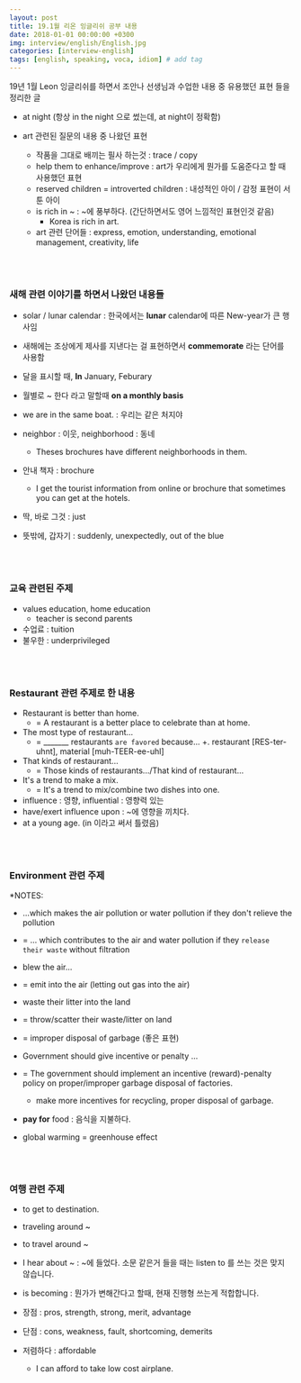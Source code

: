 ```yaml
---
layout: post
title: 19.1월 리온 잉글리쉬 공부 내용
date: 2018-01-01 00:00:00 +0300
img: interview/english/English.jpg
categories: [interview-english] 
tags: [english, speaking, voca, idiom] # add tag
---
```


19년 1월 Leon 잉글리쉬를 하면서 조안나 선생님과 수업한 내용 중 유용했던 표현 들을 정리한 글

+ at night (항상 in the night 으로 썼는데, at night이 정확함)

+ art 관련된 질문의 내용 중 나왔던 표현
    + 작품을 그대로 배끼는 필사 하는것 : trace / copy
    + help them to enhance/improve : art가 우리에게 뭔가를 도움준다고 할 때 사용했던 표현
    + reserved children = introverted children : 내성적인 아이 / 감정 표현이 서툰 아이
    + is rich in ~ : ~에 풍부하다. (간단하면서도 영어 느낌적인 표현인것 같음)
        + Korea is rich in art.
    + art 관련 단어들 : express, emotion, understanding, emotional management, creativity, life

<br><br>
  
### 새해 관련 이야기를 하면서 나왔던 내용들  
+ solar / lunar calendar : 한국에서는 **lunar** calendar에 따른 New-year가 큰 행사임
+ 새해에는 조상에게 제사를 지낸다는 걸 표현하면서 **commemorate** 라는 단어를 사용함
+ 달을 표시할 때, **In** January, Feburary
+ 월별로 ~ 한다 라고 말할때 **on a monthly basis**

+ we are in the same boat. : 우리는 같은 처지야
+ neighbor : 이웃, neighborhood : 동네
    + Theses brochures have different neighborhoods in them.
    
+ 안내 책자 : brochure
    + I get the tourist information from online or brochure that sometimes you can get at the hotels.
+ 딱, 바로 그것 : just
+ 뜻밖에, 갑자기 : suddenly, unexpectedly, out of the blue

<br><br>

### 교육 관련된 주제
+ values education, home education
    + teacher is second parents
+ 수업료 : tuition
+ 불우한 : underprivileged 

<br><br>

### Restaurant 관련 주제로 한 내용 
+ Restaurant is better than home.
    + = A restaurant is a better place to celebrate than at home.
+ The most type of restaurant...
    + = _______ restaurants `are favored` because... 
+. restaurant \[RES-ter-uhnt\], material \[muh-TEER-ee-uhl\]
+ That kinds of restaurant...
    + = Those kinds of restaurants.../That kind of restaurant...
+ It's a trend to make a mix.
    + = It's a trend to mix/combine two dishes into one.
+ influence : 영향, influential : 영향력 있는
+ have/exert influence upon : ~에 영향을 끼치다.
+ at a young age. (in 이라고 써서 틀렸음)

<br><br>

### Environment 관련 주제

*NOTES: 
+ ...which makes the air pollution or water pollution if they don't relieve the pollution
+  = ... which contributes to the air and water pollution if they `release their waste` without filtration

+ blew the air...
+ = emit into the air (letting out gas into the air)

+ waste their litter into the land
+ = throw/scatter their waste/litter on land
+ = improper disposal of garbage (좋은 표현)

+ Government should give incentive or penalty ...
+ = The government should implement an incentive (reward)-penalty policy on proper/improper garbage disposal of factories.
    + make more incentives for recycling, proper disposal of garbage.

+ **pay for** food : 음식을 지불하다.

+ global warming = greenhouse effect

<br><br>

### 여행 관련 주제

+ to get to destination.
+ traveling around ~
+ to travel around ~

+ I hear about ~ : ~에 들었다. 소문 같은거 들을 때는 listen to 를 쓰는 것은 맞지 않습니다.  
+ is becoming : 뭔가가 변해간다고 할때, 현재 진행형 쓰는게 적합합니다.

+ 장점 : pros, strength, strong, merit, advantage
+ 단점 : cons, weakness, fault, shortcoming, demerits

+ 저렴하다 : affordable
    + I can afford to take low cost airplane.   
